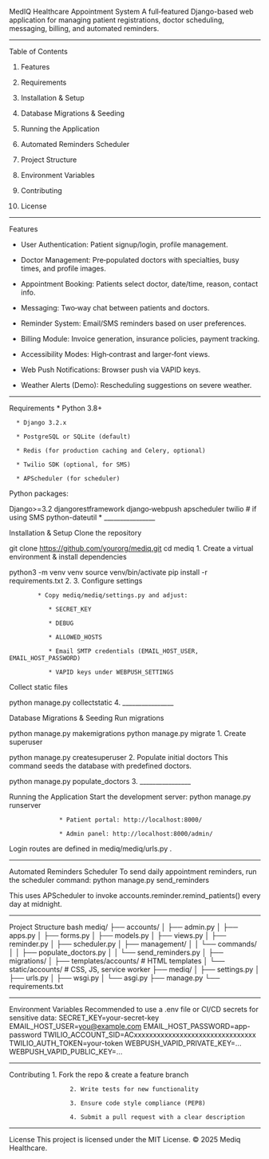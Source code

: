 MedIQ Healthcare Appointment System
A full‑featured Django-based web application for managing patient registrations, doctor scheduling, messaging, billing, and automated reminders.
________________


Table of Contents
1. Features

2. Requirements

3. Installation & Setup

4. Database Migrations & Seeding

5. Running the Application

6. Automated Reminders Scheduler

7. Project Structure

8. Environment Variables

9. Contributing

10. License

________________


Features
   * User Authentication: Patient signup/login, profile management.

   * Doctor Management: Pre‑populated doctors with specialties, busy times, and profile images.

   * Appointment Booking: Patients select doctor, date/time, reason, contact info.

   * Messaging: Two‑way chat between patients and doctors.

   * Reminder System: Email/SMS reminders based on user preferences.

   * Billing Module: Invoice generation, insurance policies, payment tracking.

   * Accessibility Modes: High‑contrast and larger‑font views.

   * Web Push Notifications: Browser push via VAPID keys.

   * Weather Alerts (Demo): Rescheduling suggestions on severe weather.

________________


Requirements
      * Python 3.8+

      * Django 3.2.x

      * PostgreSQL or SQLite (default)

      * Redis (for production caching and Celery, optional)

      * Twilio SDK (optional, for SMS)

      * APScheduler (for scheduler)

Python packages:

Django>=3.2
djangorestframework
django‑webpush
apscheduler
twilio  # if using SMS
python-dateutil
         * ________________


Installation & Setup
Clone the repository

 git clone https://github.com/yourorg/mediq.git
cd mediq
         1. Create a virtual environment & install dependencies

 python3 -m venv venv
source venv/bin/activate
pip install -r requirements.txt
         2.          3. Configure settings

            * Copy mediq/mediq/settings.py and adjust:

               * SECRET_KEY

               * DEBUG

               * ALLOWED_HOSTS

               * Email SMTP credentials (EMAIL_HOST_USER, EMAIL_HOST_PASSWORD) ​

               * VAPID keys under WEBPUSH_SETTINGS ​

Collect static files

 python manage.py collectstatic
                  4. ________________


Database Migrations & Seeding
Run migrations

 python manage.py makemigrations
python manage.py migrate
                  1. Create superuser

 python manage.py createsuperuser
                  2. Populate initial doctors
 This command seeds the database with predefined doctors. ​

python manage.py populate_doctors
                  3. ________________


Running the Application
Start the development server:
python manage.py runserver


                  * Patient portal: http://localhost:8000/

                  * Admin panel: http://localhost:8000/admin/

Login routes are defined in mediq/mediq/urls.py ​.
________________


Automated Reminders Scheduler
To send daily appointment reminders, run the scheduler command:
python manage.py send_reminders


This uses APScheduler to invoke accounts.reminder.remind_patients() every day at midnight. ​
________________


Project Structure
bash
mediq/
├── accounts/
│   ├── admin.py
│   ├── apps.py
│   ├── forms.py
│   ├── models.py
│   ├── views.py
│   ├── reminder.py
│   ├── scheduler.py
│   ├── management/
│   │   └── commands/
│   │       ├── populate_doctors.py
│   │       └── send_reminders.py
│   ├── migrations/
│   ├── templates/accounts/    # HTML templates
│   └── static/accounts/       # CSS, JS, service worker
├── mediq/
│   ├── settings.py
│   ├── urls.py
│   ├── wsgi.py
│   └── asgi.py
├── manage.py
└── requirements.txt


________________


Environment Variables
Recommended to use a .env file or CI/CD secrets for sensitive data:
SECRET_KEY=your-secret-key
EMAIL_HOST_USER=you@example.com
EMAIL_HOST_PASSWORD=app-password
TWILIO_ACCOUNT_SID=ACxxxxxxxxxxxxxxxxxxxxxxxxxxxxxxxx
TWILIO_AUTH_TOKEN=your-token
WEBPUSH_VAPID_PRIVATE_KEY=...
WEBPUSH_VAPID_PUBLIC_KEY=...


________________


Contributing
                     1. Fork the repo & create a feature branch

                     2. Write tests for new functionality

                     3. Ensure code style compliance (PEP8)

                     4. Submit a pull request with a clear description

________________


License
This project is licensed under the MIT License.
© 2025 Mediq Healthcare.
